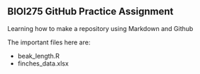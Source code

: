 ## BIOl275 GitHub Practice Assignment

Learning how to make a repository using Markdown and Github

The important files here are:

* beak_length.R
* finches_data.xlsx

